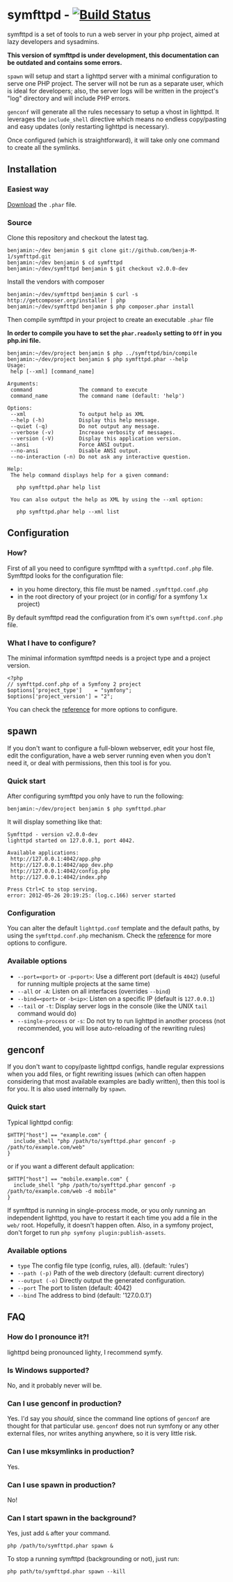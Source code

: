 # symfttpd - [![Build Status](https://secure.travis-ci.org/benja-M-1/symfttpd.png?branch=2.0.0)](http://travis-ci.org/benja-M-1/symfttpd)

symfttpd is a set of tools to run a web server in your php project,
aimed at lazy developers and sysadmins.

**This version of symfttpd is under development, this documentation can be outdated and contains some errors.**


`spawn` will setup and start a lighttpd server with a minimal
configuration to serve one PHP project. The server will not be run as
a separate user, which is ideal for developers; also, the server logs
will be written in the project's "log" directory and will include PHP errors.


`genconf` will generate all the rules necessary to setup a vhost in lighttpd.
It leverages the `include_shell` directive which means no endless
copy/pasting and easy updates (only restarting lighttpd is necessary).


Once configured (which is straightforward), it will take only one command
to create all the symlinks.


## Installation

### Easiest way

[Download](https://github.com/downloads/benja-M-1/symfttpd/symfttpd.phar) the `.phar` file.

### Source

Clone this repository and checkout the latest tag.

    benjamin:~/dev benjamin $ git clone git://github.com/benja-M-1/symfttpd.git
    benjamin:~/dev benjamin $ cd symfttpd
    benjamin:~/dev/symfttpd benjamin $ git checkout v2.0.0-dev


Install the vendors with composer


    benjamin:~/dev/symfttpd benjamin $ curl -s http://getcomposer.org/installer | php
    benjamin:~/dev/symfttpd benjamin $ php composer.phar install


Then compile symfttpd in your project to create an executable `.phar` file

**In order to compile you have to set the `phar.readonly` setting to `Off` in you php.ini file.**

    benjamin:~/dev/project benjamin $ php ../symfttpd/bin/compile
    benjamin:~/dev/project benjamin $ php symfttpd.phar --help
    Usage:
     help [--xml] [command_name]
    
    Arguments:
     command               The command to execute
     command_name          The command name (default: 'help')

    Options:
     --xml                 To output help as XML
     --help (-h)           Display this help message.
     --quiet (-q)          Do not output any message.
     --verbose (-v)        Increase verbosity of messages.
     --version (-V)        Display this application version.
     --ansi                Force ANSI output.
     --no-ansi             Disable ANSI output.
     --no-interaction (-n) Do not ask any interactive question.

    Help:
     The help command displays help for a given command:

       php symfttpd.phar help list

     You can also output the help as XML by using the --xml option:

       php symfttpd.phar help --xml list



## Configuration

### How?

First of all you need to configure symfttpd with a `symfttpd.conf.php` file. Symfttpd looks for the configuration file:

* in you home directory, this file must be named `.symfttpd.conf.php`
* in the root directory of your project (or in config/ for a symfony 1.x project)

By default symfttpd read the configuration from it's own `symfttpd.conf.php` file.

### What I have to configure?

The minimal information symfttpd needs is a project type and a project version.


    <?php
    // symfttpd.conf.php of a Symfony 2 project
    $options['project_type']    = "symfony";
    $options['project_version'] = "2";


You can check the [reference](https://github.com/benja-M-1/symfttpd/blob/2.0.0/doc/Reference.md) for more options to configure.


## spawn

If you don't want to configure a full-blown webserver, edit your host
file, edit the configuration, have a web server running even when you don't
need it, or deal with permissions, then this tool is for you.


### Quick start

After configuring symfttpd you only have to run the following:

    benjamin:~/dev/project benjamin $ php symfttpd.phar

It will display something like that:

    Symfttpd - version v2.0.0-dev
    lighttpd started on 127.0.0.1, port 4042.

    Available applications:
     http://127.0.0.1:4042/app.php
     http://127.0.0.1:4042/app_dev.php
     http://127.0.0.1:4042/config.php
     http://127.0.0.1:4042/index.php

    Press Ctrl+C to stop serving.
    error: 2012-05-26 20:19:25: (log.c.166) server started 


### Configuration

You can alter the default `lighttpd.conf` template and the default paths,
by using the `symfttpd.conf.php` mechanism. Check the [reference](https://github.com/benja-M-1/symfttpd/blob/2.0.0/doc/Reference.md#server-configuration) for more options to configure.


### Available options

* `--port=<port>` or `-p<port>`: Use a different port (default is `4042`)
    (useful for running multiple projects at the same time)
* `--all` or `-A`: Listen on all interfaces (overrides `--bind`)
* `--bind=<port>` or `-b<ip>`: Listen on a specific IP (default is `127.0.0.1`)
* `--tail` or `-t`: Display server logs in the console
    (like the UNIX `tail` command would do)
* `--single-process` or `-s`: Do not try to run lighttpd in another process
    (not recommended, you will lose auto-reloading of the rewriting rules)


## genconf

If you don't want to copy/paste lighttpd configs, handle regular expressions
when you add files, or fight rewriting issues (which can often happen
considering that most available examples are badly written),
then this tool is for you. It is also used internally by `spawn`.


### Quick start

Typical lighttpd config:

    $HTTP["host"] == "example.com" {
      include_shell "php /path/to/symfttpd.phar genconf -p /path/to/example.com/web"
    }

or if you want a different default application:

    $HTTP["host"] == "mobile.example.com" {
      include_shell "php /path/to/symfttpd.phar genconf -p /path/to/example.com/web -d mobile"
    }

If symfttpd is running in single-process mode, or you only running an independent
lighttpd, you have to restart it each time you add a file in the `web/` root.
Hopefully, it doesn't happen often.
Also, in a symfony project, don't forget to run `php symfony plugin:publish-assets`.


### Available options

* `type`          The config file type (config, rules, all). (default: 'rules')
* `--path (-p)`   Path of the web directory (default: current directory)
* `--output (-o)` Directly output the generated configuration.
* `--port`        The port to listen (default: 4042)
* `--bind`        The address to bind (default: '127.0.0.1')


## FAQ

### How do I pronounce it?!

lighttpd being pronounced lighty, I recommend symfy.


### Is Windows supported?

No, and it probably never will be.


### Can I use genconf in production?

Yes. I'd say you _should_, since the command line options of `genconf` are
thought for that particular use. `genconf` does not run symfony or any other
external files, nor writes anything anywhere, so it is very little risk.


### Can I use mksymlinks in production?

Yes.


### Can I use spawn in production?

No!

### Can I start spawn in the background?

Yes, just add `&` after your command.

    php /path/to/symfttpd.phar spawn &

To stop a running symfttpd (backgrounding or not), just run:

    php path/to/symfttpd.phar spawn --kill

